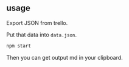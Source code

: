## usage

Export JSON from trello.

Put that data into `data.json`.

```bash
npm start
```

Then you can get output md in your clipboard.
